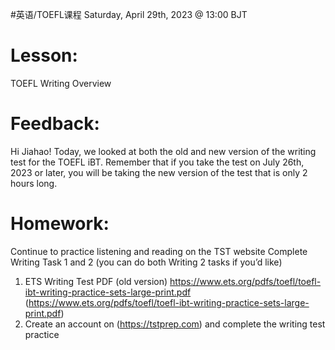 #英语/TOEFL课程 
Saturday, April 29th, 2023 @ 13:00 BJT

# Lesson: 
TOEFL Writing Overview 

# Feedback: 
Hi Jiahao! Today, we looked at both the old and new version of the writing test for the TOEFL iBT. Remember that if you take the test on July 26th, 2023 or later, you will be taking the new version of the test that is only 2 hours long. 
# Homework:
Continue to practice listening and reading on the TST website
Complete Writing Task 1 and 2 (you can do both Writing 2 tasks if you’d like)
1. ETS Writing Test PDF (old version) ​https://www.ets.org/pdfs/toefl/toefl-ibt-writing-practice-sets-large-print.pdf (https://www.ets.org/pdfs/toefl/toefl-ibt-writing-practice-sets-large-print.pdf)
2. Create an account on  (​https://tstprep.com)  and complete the writing test practice